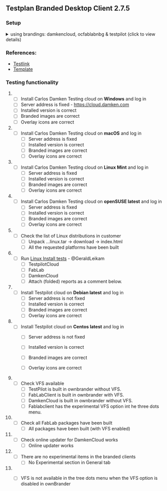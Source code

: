 ## Testplan Branded Desktop Client 2.7.5

### Setup

<details><summary>using brandings: damkencloud, ocfablabnbg & testpilot (click to view details)</summary>
Check the configuration

1.   Log in to https://customer.owncloud.com/owncloud/
2.   Go to ownBrander    Change user - > Carlos Damken Testing cloud -> Switch to user
3.    Select Desktop in the left menu
4.    make VFS unchecked
5.    Click Generate

Download the built packages

1.    Login with an admin account
2.   Go to Users
3.    Search for Carlos Damken Testing
4.   Impersonate
5.    Go to All files -> carlos_damken -> Desktop Client
6.    unpack the linux tar archive in a websever root.
    6.1 find the URL of the unpacked archive
    6.2 edit the download/example.sh srcipt to have this URL  instead of 'http://download.example.com/repo'
    6.3 run `bash download/example.sh`
    6.4 in case your webserver cannot do https, run `sed -i -e 's@https://@http://@g' download/*.html`
    6.5 click on the url printed by running the example.sh and follow the instructions as needed.    
</details>


### References:

- [Testlink](https://testlink.owncloud.team/linkto.php?tprojectPrefix=desktop&item=testcase&id=desktop-159)
- [Template](https://github.com/owncloud/enterprise/edit/master/Server/Test_Plan_Branded_Client.md)
  
### Testing functionality


1. * [ ] Install Carlos Damken Testing cloud on **Windows** and log in 
	* [ ] Server address is fixed - https://cloud.damken.com
	* [ ] Installed version is correct
	* [ ] Branded images are correct
	* [ ] Overlay icons are correct

2. * [ ] Install Carlos Damken Testing cloud on **macOS** and log in 
        * [ ] Server address is fixed
        * [ ] Installed version is correct
        * [ ] Branded images are correct
        * [ ] Overlay icons are correct

3. * [ ] Install Carlos Damken Testing cloud on **Linux Mint** and log in 
        * [ ] Server address is fixed
        * [ ] Installed version is correct
        * [ ] Branded images are correct
        * [ ] Overlay icons are correct

4. * [ ] Install Carlos Damken Testing cloud on **openSUSE latest** and log in 
        * [ ] Server address is fixed
        * [ ] Installed version is correct
        * [ ] Branded images are correct
        * [ ] Overlay icons are correct

5. * [ ] Check the list of Linux distributions in customer 
        * [ ] Unpack ...linux.tar -> download -> index.html
        * [ ] All the requested platforms have been built

6. * [ ] Run [Linux Install tests](https://confluence.owncloud.com/display/OG/Automated+Tests)   - @GeraldLeikam
        * [ ] TestpilotCloud
        * [ ] FabLab
        * [ ] DamkenCloud
        * [ ] Attach (folded) reports as a comment below.

7. * [ ] Install Testpilot cloud on **Debian latest** and log in 
        * [ ] Server address is not fixed
        * [ ] Installed version is correct
        * [ ] Branded images are correct
        * [ ] Overlay icons are correct

8. * [ ] Install Testpilot cloud on **Centos latest** and log in 
        * [ ] Server address is not fixed
        * [ ] Installed version is correct
        * [ ] Branded images are correct
        * [ ] Overlay icons are correct


9. * [ ] Check VFS available 
        * [ ] TestPilot is built in ownbrander without VFS.
        * [ ] FabLabClient is built in ownbrander with VFS.
        * [ ] DamkenCloud is built in ownbrander without VFS.
        * [ ] Fablabclient has the experimental VFS option int he three dots menu.

10. * [ ] Check all FabLab packages have been built
        * [ ] All packages have been built (with VFS enabled)

11. * [ ] Check online updater for DamkenCloud works
        * [ ] Online updater works

12. * [ ] There are no experimental items in the branded clients 
        * [ ] No Experimental section in General tab

13. * [ ] VFS is not available in the tree dots menu when the  VFS option is disabled in ownBrander

